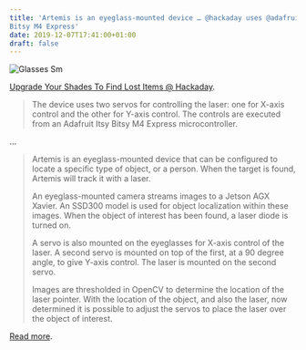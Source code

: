 ```yaml
---
title: 'Artemis is an eyeglass-mounted device … @hackaday uses @adafruit Itsy
Bitsy M4 Express'
date: 2019-12-07T17:41:00+01:00
draft: false
---
```


![Glasses Sm](https://cdn-blog.adafruit.com/uploads/2019/12/glasses_sm.jpg)

[Upgrade Your Shades To Find Lost Items @ Hackaday](https://hackaday.com/2019/12/07/upgrade-your-shades-to-find-lost-items/).

> The device uses two servos for controlling the laser: one for X-axis control and the other for Y-axis control. The controls are executed from an Adafruit Itsy Bitsy M4 Express microcontroller.

…

> Artemis is an eyeglass-mounted device that can be configured to locate a specific type of object, or a person. When the target is found, Artemis will track it with a laser.
> 
> An eyeglass-mounted camera streams images to a Jetson AGX Xavier. An SSD300 model is used for object localization within these images. When the object of interest has been found, a laser diode is turned on.
> 
> A servo is also mounted on the eyeglasses for X-axis control of the laser. A second servo is mounted on top of the first, at a 90 degree angle, to give Y-axis control. The laser is mounted on the second servo.
> 
> Images are thresholded in OpenCV to determine the location of the laser pointer. With the location of the object, and also the laser, now determined it is possible to adjust the servos to place the laser over the object of interest.

[Read more](https://github.com/nickbild/artemis).